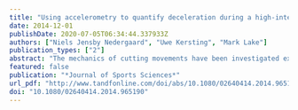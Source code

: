 ```yaml
---
title: "Using accelerometry to quantify deceleration during a high-intensity soccer turning manoeuvre"
date: 2014-12-01
publishDate: 2020-07-05T06:34:44.337933Z
authors: ["Niels Jensby Nedergaard", "Uwe Kersting", "Mark Lake"]
publication_types: ["2"]
abstract: "The mechanics of cutting movements have been investigated extensively, but few studies have considered the rapid deceleration phase prior to turning which has been linked to muscle damage. This study used accelerometry to examine the inﬂuence of turning intensity on the last three steps of a severe turn."
featured: false
publication: "*Journal of Sports Sciences*"
url_pdf: "http://www.tandfonline.com/doi/abs/10.1080/02640414.2014.965190"
doi: "10.1080/02640414.2014.965190"
---
```


